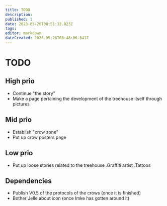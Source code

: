```yaml
---
title: TODO
description: 
published: 1
date: 2023-05-26T08:51:32.823Z
tags: 
editor: markdown
dateCreated: 2023-05-26T08:48:06.841Z
---
```


# TODO

## High prio
- Continue "the story"
- Make a page pertaining the development of the treehouse itself through pictures

## Mid prio
- Establish "crow zone"
- Put up crow posters page

## Low prio
- Put up loose stories related to the treehouse
.Graffiti artist
.Tattoos

## Dependencies

- Publish V0.5 of the protocols of the crows (once it is finished)
- Bother Jelle about icon (once Imke has gotten around it)